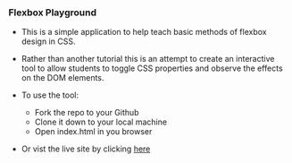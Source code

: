 ### Flexbox Playground

- This is a simple application to help teach basic
  methods of flexbox design in CSS. 

- Rather than another tutorial this is an attempt
  to create an interactive tool to allow students
  to toggle CSS properties and observe the effects
  on the DOM elements.

- To use the tool:
  - Fork the repo to your Github
  - Clone it down to your local machine
  - Open index.html in you browser

- Or vist the live site by clicking [here](https://flexbox-playground.herokuapp.com/)



